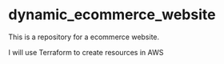# dynamic_ecommerce_website
This is a repository for a ecommerce website.

I will use Terraform to create resources in AWS
